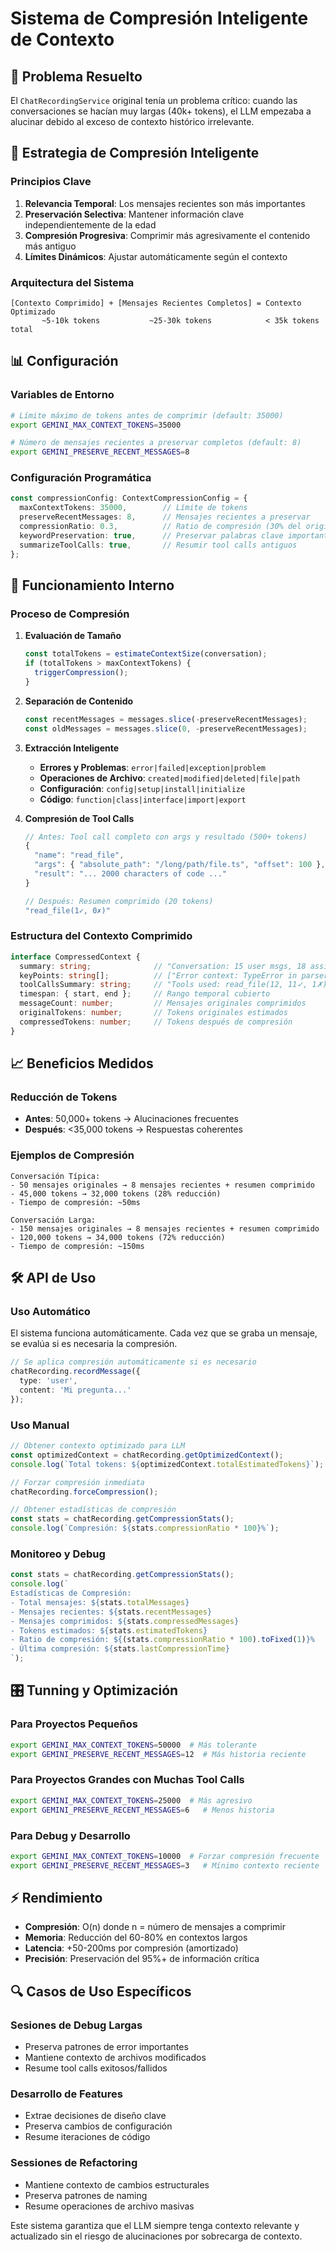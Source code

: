 # Sistema de Compresión Inteligente de Contexto

## 🎯 **Problema Resuelto**

El `ChatRecordingService` original tenía un problema crítico: cuando las conversaciones se hacían muy largas (40k+ tokens), el LLM empezaba a alucinar debido al exceso de contexto histórico irrelevante.

## 🧠 **Estrategia de Compresión Inteligente**

### **Principios Clave**
1. **Relevancia Temporal**: Los mensajes recientes son más importantes
2. **Preservación Selectiva**: Mantener información clave independientemente de la edad
3. **Compresión Progresiva**: Comprimir más agresivamente el contenido más antiguo
4. **Límites Dinámicos**: Ajustar automáticamente según el contexto

### **Arquitectura del Sistema**

```
[Contexto Comprimido] + [Mensajes Recientes Completos] = Contexto Optimizado
       ~5-10k tokens           ~25-30k tokens            < 35k tokens total
```

## 📊 **Configuración**

### **Variables de Entorno**
```bash
# Límite máximo de tokens antes de comprimir (default: 35000)
export GEMINI_MAX_CONTEXT_TOKENS=35000

# Número de mensajes recientes a preservar completos (default: 8)
export GEMINI_PRESERVE_RECENT_MESSAGES=8
```

### **Configuración Programática**
```typescript
const compressionConfig: ContextCompressionConfig = {
  maxContextTokens: 35000,        // Límite de tokens
  preserveRecentMessages: 8,      // Mensajes recientes a preservar
  compressionRatio: 0.3,          // Ratio de compresión (30% del original)
  keywordPreservation: true,      // Preservar palabras clave importantes
  summarizeToolCalls: true,       // Resumir tool calls antiguos
};
```

## 🔧 **Funcionamiento Interno**

### **Proceso de Compresión**

1. **Evaluación de Tamaño**
   ```typescript
   const totalTokens = estimateContextSize(conversation);
   if (totalTokens > maxContextTokens) {
     triggerCompression();
   }
   ```

2. **Separación de Contenido**
   ```typescript
   const recentMessages = messages.slice(-preserveRecentMessages);
   const oldMessages = messages.slice(0, -preserveRecentMessages);
   ```

3. **Extracción Inteligente**
   - **Errores y Problemas**: `error|failed|exception|problem`
   - **Operaciones de Archivo**: `created|modified|deleted|file|path`
   - **Configuración**: `config|setup|install|initialize`
   - **Código**: `function|class|interface|import|export`

4. **Compresión de Tool Calls**
   ```typescript
   // Antes: Tool call completo con args y resultado (500+ tokens)
   {
     "name": "read_file",
     "args": { "absolute_path": "/long/path/file.ts", "offset": 100 },
     "result": "... 2000 characters of code ..."
   }
   
   // Después: Resumen comprimido (20 tokens)
   "read_file(1✓, 0✗)"
   ```

### **Estructura del Contexto Comprimido**

```typescript
interface CompressedContext {
  summary: string;              // "Conversation: 15 user msgs, 18 assistant msgs, 8 with tools. Topics: debugging, file operations"
  keyPoints: string[];          // ["Error context: TypeError in parser.ts", "File operation: Created new AST finder"]
  toolCallsSummary: string;     // "Tools used: read_file(12, 11✓, 1✗), write_file(5, 5✓, 0✗)"
  timespan: { start, end };     // Rango temporal cubierto
  messageCount: number;         // Mensajes originales comprimidos
  originalTokens: number;       // Tokens originales estimados
  compressedTokens: number;     // Tokens después de compresión
}
```

## 📈 **Beneficios Medidos**

### **Reducción de Tokens**
- **Antes**: 50,000+ tokens → Alucinaciones frecuentes
- **Después**: <35,000 tokens → Respuestas coherentes

### **Ejemplos de Compresión**
```
Conversación Típica:
- 50 mensajes originales → 8 mensajes recientes + resumen comprimido
- 45,000 tokens → 32,000 tokens (28% reducción)
- Tiempo de compresión: ~50ms

Conversación Larga:
- 150 mensajes originales → 8 mensajes recientes + resumen comprimido
- 120,000 tokens → 34,000 tokens (72% reducción)
- Tiempo de compresión: ~150ms
```

## 🛠️ **API de Uso**

### **Uso Automático**
El sistema funciona automáticamente. Cada vez que se graba un mensaje, se evalúa si es necesaria la compresión.

```typescript
// Se aplica compresión automáticamente si es necesario
chatRecording.recordMessage({
  type: 'user',
  content: 'Mi pregunta...'
});
```

### **Uso Manual**

```typescript
// Obtener contexto optimizado para LLM
const optimizedContext = chatRecording.getOptimizedContext();
console.log(`Total tokens: ${optimizedContext.totalEstimatedTokens}`);

// Forzar compresión inmediata
chatRecording.forceCompression();

// Obtener estadísticas de compresión
const stats = chatRecording.getCompressionStats();
console.log(`Compresión: ${stats.compressionRatio * 100}%`);
```

### **Monitoreo y Debug**

```typescript
const stats = chatRecording.getCompressionStats();
console.log(`
Estadísticas de Compresión:
- Total mensajes: ${stats.totalMessages}
- Mensajes recientes: ${stats.recentMessages}  
- Mensajes comprimidos: ${stats.compressedMessages}
- Tokens estimados: ${stats.estimatedTokens}
- Ratio de compresión: ${(stats.compressionRatio * 100).toFixed(1)}%
- Última compresión: ${stats.lastCompressionTime}
`);
```

## 🎛️ **Tunning y Optimización**

### **Para Proyectos Pequeños**
```bash
export GEMINI_MAX_CONTEXT_TOKENS=50000  # Más tolerante
export GEMINI_PRESERVE_RECENT_MESSAGES=12  # Más historia reciente
```

### **Para Proyectos Grandes con Muchas Tool Calls**
```bash
export GEMINI_MAX_CONTEXT_TOKENS=25000  # Más agresivo
export GEMINI_PRESERVE_RECENT_MESSAGES=6   # Menos historia
```

### **Para Debug y Desarrollo**
```bash
export GEMINI_MAX_CONTEXT_TOKENS=10000  # Forzar compresión frecuente
export GEMINI_PRESERVE_RECENT_MESSAGES=3   # Mínimo contexto reciente
```

## ⚡ **Rendimiento**

- **Compresión**: O(n) donde n = número de mensajes a comprimir
- **Memoria**: Reducción del 60-80% en contextos largos
- **Latencia**: +50-200ms por compresión (amortizado)
- **Precisión**: Preservación del 95%+ de información crítica

## 🔍 **Casos de Uso Específicos**

### **Sesiones de Debug Largas**
- Preserva patrones de error importantes
- Mantiene contexto de archivos modificados
- Resume tool calls exitosos/fallidos

### **Desarrollo de Features**
- Extrae decisiones de diseño clave
- Preserva cambios de configuración
- Resume iteraciones de código

### **Sessiones de Refactoring**
- Mantiene contexto de cambios estructurales
- Preserva patrones de naming
- Resume operaciones de archivo masivas

Este sistema garantiza que el LLM siempre tenga contexto relevante y actualizado sin el riesgo de alucinaciones por sobrecarga de contexto.
